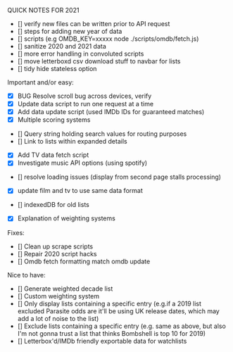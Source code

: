 QUICK NOTES FOR 2021
- [] verify new files can be written prior to API request
- [] steps for adding new year of data
- [] scripts (e.g OMDB_KEY=xxxxx node ./scripts/omdb/fetch.js)
- [] sanitize 2020 and 2021 data
- [] more error handling in convoluted scripts
- [] move letterboxd csv download stuff to navbar for lists
- [] tidy hide stateless option

Important and/or easy:
- [x] BUG Resolve scroll bug across devices, verify
- [x] Update data script to run one request at a time
- [x] Add data update script (used IMDb IDs for guaranteed matches)
- [x] Multiple scoring systems
- [] Query string holding search values for routing purposes
- [] Link to lists within expanded details
- [x] Add TV data fetch script
- [x] Investigate music API options (using spotify)
- [] resolve loading issues (display from second page stalls processing)
- [x] update film and tv to use same data format
- [] indexedDB for old lists
- [x] Explanation of weighting systems

Fixes:
- [] Clean up scrape scripts
- [] Repair 2020 script hacks
- [] Omdb fetch formatting match omdb update

Nice to have:
- [] Generate weighted decade list 
- [] Custom weighting system
- [] Only display lists containing a specific entry (e.g.if a 2019 list excluded Parasite odds are it'll be using UK release dates, which may add a lot of noise to the list)
- [] Exclude lists containing a specific entry (e.g. same as above, but also I'm not gonna trust a list that thinks Bombshell is top 10 for 2019)
- [] Letterbox'd/IMDb friendly exportable data for watchlists
